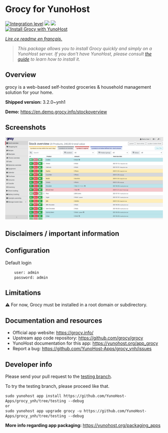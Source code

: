<!--
N.B.: This README was automatically generated by https://github.com/YunoHost/apps/tree/master/tools/README-generator
It shall NOT be edited by hand.
-->

# Grocy for YunoHost

[![Integration level](https://dash.yunohost.org/integration/grocy.svg)](https://dash.yunohost.org/appci/app/grocy) ![](https://ci-apps.yunohost.org/ci/badges/grocy.status.svg) ![](https://ci-apps.yunohost.org/ci/badges/grocy.maintain.svg)  
[![Install Grocy with YunoHost](https://install-app.yunohost.org/install-with-yunohost.svg)](https://install-app.yunohost.org/?app=grocy)

*[Lire ce readme en français.](./README_fr.md)*

> *This package allows you to install Grocy quickly and simply on a YunoHost server.
If you don't have YunoHost, please consult [the guide](https://yunohost.org/#/install) to learn how to install it.*

## Overview

grocy is a web-based self-hosted groceries & household management solution for your home.

**Shipped version:** 3.2.0~ynh1

**Demo:** https://en.demo.grocy.info/stockoverview

## Screenshots

![](./doc/screenshots/stock-en.png)

## Disclaimers / important information

## Configuration

 Default login
```
	user: admin
	password: admin
```

## Limitations

:warning: For now, Grocy must be installed in a root domain or subdirectory.

## Documentation and resources

* Official app website: https://grocy.info/
* Upstream app code repository: https://github.com/grocy/grocy
* YunoHost documentation for this app: https://yunohost.org/app_grocy
* Report a bug: https://github.com/YunoHost-Apps/grocy_ynh/issues

## Developer info

Please send your pull request to the [testing branch](https://github.com/YunoHost-Apps/grocy_ynh/tree/testing).

To try the testing branch, please proceed like that.
```
sudo yunohost app install https://github.com/YunoHost-Apps/grocy_ynh/tree/testing --debug
or
sudo yunohost app upgrade grocy -u https://github.com/YunoHost-Apps/grocy_ynh/tree/testing --debug
```

**More info regarding app packaging:** https://yunohost.org/packaging_apps